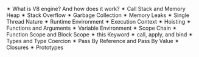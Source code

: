 
✴ What is V8 engine? And how does it work?
✴ Call Stack and Memory Heap
✴ Stack Overflow
✴ Garbage Collection
✴ Memory Leaks
✴ Single Thread Nature
✴ Runtime Environment
✴ Execution Context
✴ Hoisting
✴ Functions and Arguments
✴ Variable Environment
✴ Scope Chain
✴ Function Scope and Block Scope
✴ this Keyword
✴ call, apply, and bind
✴ Types and Type Coercion
✴ Pass By Reference and Pass By Value
✴ Closures
✴ Prototypes